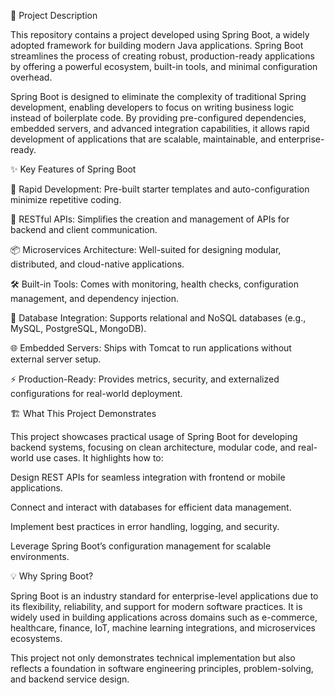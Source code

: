 📌 Project Description

This repository contains a project developed using Spring Boot, a widely adopted framework for building modern Java applications. Spring Boot streamlines the process of creating robust, production-ready applications by offering a powerful ecosystem, built-in tools, and minimal configuration overhead.

Spring Boot is designed to eliminate the complexity of traditional Spring development, enabling developers to focus on writing business logic instead of boilerplate code. By providing pre-configured dependencies, embedded servers, and advanced integration capabilities, it allows rapid development of applications that are scalable, maintainable, and enterprise-ready.

✨ Key Features of Spring Boot

🚀 Rapid Development: Pre-built starter templates and auto-configuration minimize repetitive coding.

🔗 RESTful APIs: Simplifies the creation and management of APIs for backend and client communication.

📦 Microservices Architecture: Well-suited for designing modular, distributed, and cloud-native applications.

🛠️ Built-in Tools: Comes with monitoring, health checks, configuration management, and dependency injection.

🔄 Database Integration: Supports relational and NoSQL databases (e.g., MySQL, PostgreSQL, MongoDB).

🌐 Embedded Servers: Ships with Tomcat to run applications without external server setup.

⚡ Production-Ready: Provides metrics, security, and externalized configurations for real-world deployment.

🏗️ What This Project Demonstrates

This project showcases practical usage of Spring Boot for developing backend systems, focusing on clean architecture, modular code, and real-world use cases. It highlights how to:

Design REST APIs for seamless integration with frontend or mobile applications.

Connect and interact with databases for efficient data management.

Implement best practices in error handling, logging, and security.

Leverage Spring Boot’s configuration management for scalable environments.

💡 Why Spring Boot?

Spring Boot is an industry standard for enterprise-level applications due to its flexibility, reliability, and support for modern software practices. It is widely used in building applications across domains such as e-commerce, healthcare, finance, IoT, machine learning integrations, and microservices ecosystems.

This project not only demonstrates technical implementation but also reflects a foundation in software engineering principles, problem-solving, and backend service design.
